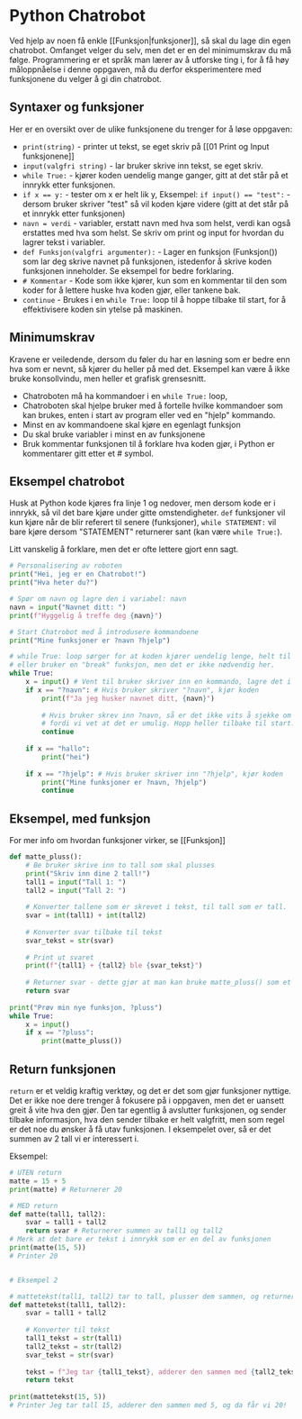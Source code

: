 # Python Chatrobot
Ved hjelp av noen få enkle [[Funksjon|funksjoner]], så skal du lage din egen chatrobot. Omfanget velger du selv, men det er en del minimumskrav du må følge. Programmering er et språk man lærer av å utforske ting i, for å få høy måloppnåelse i denne oppgaven, må du derfor eksperimentere med funksjonene du velger å gi din chatrobot.

## Syntaxer og funksjoner
Her er en oversikt over de ulike funksjonene du trenger for å løse oppgaven:
- `print(string)` - printer ut tekst, se eget skriv på [[01 Print og Input funksjonene]]
- `input(valgfri string)` - lar bruker skrive inn tekst, se eget skriv.
- `while True:` - kjører koden uendelig mange ganger, gitt at det står på et innrykk etter funksjonen.
- `if x == y:` - tester om x er helt lik y, Eksempel: `if input() == "test":` - dersom bruker skriver "test" så vil koden kjøre videre (gitt at det står på et innrykk etter funksjonen)
- `navn = verdi` - variabler, erstatt navn med hva som helst, verdi kan også erstattes med hva som helst. Se skriv om print og input for hvordan du lagrer tekst i variabler.
- `def Funksjon(valgfri argumenter):` - Lager en funksjon (Funksjon()) som lar deg skrive navnet på funksjonen, istedenfor å skrive koden funksjonen inneholder. Se eksempel for bedre forklaring.
- `# Kommentar` - Kode som ikke kjører, kun som en kommentar til den som koder for å lettere huske hva koden gjør, eller tankene bak.
- `continue` - Brukes i en `while True:` loop til å hoppe tilbake til start, for å effektivisere koden sin ytelse på maskinen.

## Minimumskrav
Kravene er veiledende, dersom du føler du har en løsning som er bedre enn hva som er nevnt, så kjører du heller på med det. Eksempel kan være å ikke bruke konsollvindu, men heller et grafisk grensesnitt.
- Chatroboten må ha kommandoer i en `while True:` loop, 
- Chatroboten skal hjelpe bruker med å fortelle hvilke kommandoer som kan brukes, enten i start av program eller ved en "hjelp" kommando.
- Minst en av kommandoene skal kjøre en egenlagt funksjon
- Du skal bruke variabler i minst en av funksjonene
- Bruk kommentar funksjonen til å forklare hva koden gjør, i Python er kommentarer gitt etter et # symbol.

## Eksempel chatrobot
Husk at Python kode kjøres fra linje 1 og nedover, men dersom kode er i innrykk, så vil det bare kjøre under gitte omstendigheter. `def` funksjoner vil kun kjøre når de blir referert til senere (funksjoner), `while STATEMENT:` vil bare kjøre dersom "STATEMENT" returnerer sant (kan være `while True:`).

Litt vanskelig å forklare, men det er ofte lettere gjort enn sagt.
```python
# Personalisering av roboten
print("Hei, jeg er en Chatrobot!")
print("Hva heter du?")

# Spør om navn og lagre den i variabel: navn
navn = input("Navnet ditt: ")
print(f"Hyggelig å treffe deg {navn}")

# Start Chatrobot med å introdusere kommandoene
print("Mine funksjoner er ?navn ?hjelp")

# while True: loop sørger for at koden kjører uendelig lenge, helt til vi trykker X 
# eller bruker en "break" funksjon, men det er ikke nødvendig her.
while True:
	x = input()	# Vent til bruker skriver inn en kommando, lagre det i "x" midlertidig
	if x == "?navn": # Hvis bruker skriver "?navn", kjør koden
		print(f"Ja jeg husker navnet ditt, {navn}")
		
		# Hvis bruker skrev inn ?navn, så er det ikke vits å sjekke om bruker skrev ?hjelp
		# fordi vi vet at det er umulig. Hopp heller tilbake til start.
		continue 
		
	if x == "hallo":
		print("hei")
		
	if x == "?hjelp": # Hvis bruker skriver inn "?hjelp", kjør koden
		print("Mine funksjoner er ?navn, ?hjelp")
		continue
```

## Eksempel, med funksjon
For mer info om hvordan funksjoner virker, se [[Funksjon]]
```python
def matte_pluss():
	# Be bruker skrive inn to tall som skal plusses
	print("Skriv inn dine 2 tall!")
	tall1 = input("Tall 1: ")
	tall2 = input("Tall 2: ")
	
	# Konverter tallene som er skrevet i tekst, til tall som er tall.
	svar = int(tall1) + int(tall2)
	
	# Konverter svar tilbake til tekst
	svar_tekst = str(svar) 
	
	# Print ut svaret
	print(f"{tall1} + {tall2} ble {svar_tekst}")
	
	# Returner svar - dette gjør at man kan bruke matte_pluss() som et tall, se neste eksempel
	return svar
	
print("Prøv min nye funksjon, ?pluss")
while True:
	x = input()
	if x == "?pluss":
		print(matte_pluss())
```

## Return funksjonen
`return` er et veldig kraftig verktøy, og det er det som gjør funksjoner nyttige. Det er ikke noe dere trenger å fokusere på i oppgaven, men det er uansett greit å vite hva den gjør. Den tar egentlig å avslutter funksjonen, og sender tilbake informasjon, hva den sender tilbake er helt valgfritt, men som regel er det noe du ønsker å få utav funksjonen. I eksempelet over, så er det summen av 2 tall vi er interessert i.

Eksempel:
```python
# UTEN return
matte = 15 + 5
print(matte) # Returnerer 20
```

```python
# MED return
def matte(tall1, tall2):
	svar = tall1 + tall2
	return svar # Returnerer summen av tall1 og tall2
# Merk at det bare er tekst i innrykk som er en del av funksjonen
print(matte(15, 5)) 
# Printer 20


# Eksempel 2

# mattetekst(tall1, tall2) tar to tall, plusser dem sammen, og returnerer en forklaring på formelen
def mattetekst(tall1, tall2):
	svar = tall1 + tall2
	
	# Konverter til tekst
	tall1_tekst = str(tall1)
	tall2_tekst = str(tall2)
	svar_tekst = str(svar)
	
	tekst = f"Jeg tar {tall1_tekst}, adderer den sammen med {tall2_tekst}, og da får vi {svar_tekst}!"
	return tekst
	
print(mattetekst(15, 5))
# Printer Jeg tar tall 15, adderer den sammen med 5, og da får vi 20!
```